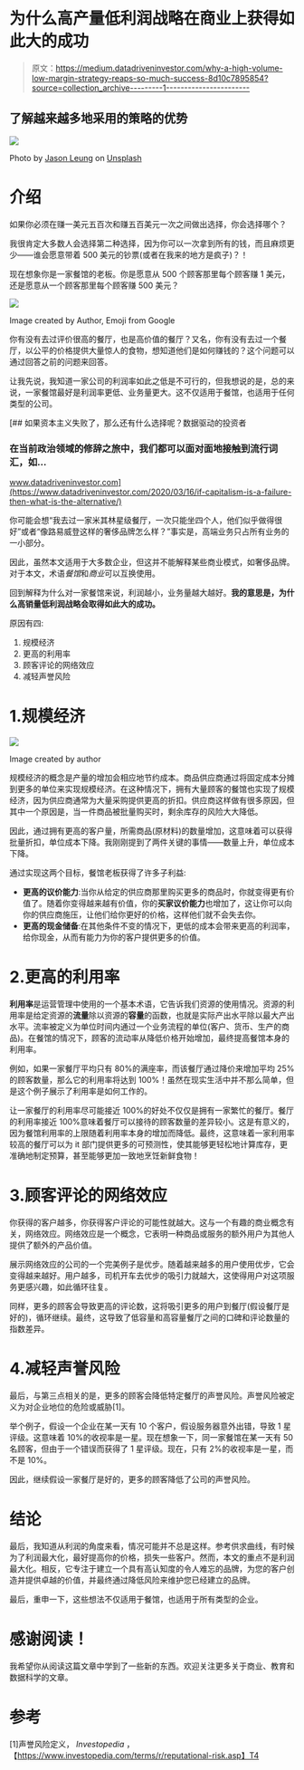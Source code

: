 # 为什么高产量低利润战略在商业上获得如此大的成功

> 原文：<https://medium.datadriveninvestor.com/why-a-high-volume-low-margin-strategy-reaps-so-much-success-8d10c7895854?source=collection_archive---------1----------------------->

## 了解越来越多地采用的策略的优势

![](img/317f4e3fa22b1ddcd85a72a1212695a1.png)

Photo by [Jason Leung](https://unsplash.com/@ninjason?utm_source=unsplash&utm_medium=referral&utm_content=creditCopyText) on [Unsplash](https://unsplash.com/s/photos/restaurant?utm_source=unsplash&utm_medium=referral&utm_content=creditCopyText)

# 介绍

如果你必须在赚一美元五百次和赚五百美元一次之间做出选择，你会选择哪个？

我很肯定大多数人会选择第二种选择，因为你可以一次拿到所有的钱，而且麻烦更少——谁会愿意带着 500 美元的钞票(或者在我来的地方是疯子)？！

现在想象你是一家餐馆的老板。你是愿意从 500 个顾客那里每个顾客赚 1 美元，还是愿意从一个顾客那里每个顾客赚 500 美元？

![](img/ce57cecd385a596684ebcd57c1b14b7a.png)

Image created by Author, Emoji from Google

你有没有去过评价很高的餐厅，也是高价值的餐厅？又名，你有没有去过一个餐厅，以公平的价格提供大量惊人的食物，想知道他们是如何赚钱的？这个问题可以通过回答之前的问题来回答。

让我先说，我知道一家公司的利润率如此之低是不可行的，但我想说的是，总的来说，一家餐馆最好是利润率更低、业务量更大。这不仅适用于餐馆，也适用于任何类型的公司。

[](https://www.datadriveninvestor.com/2020/03/16/if-capitalism-is-a-failure-then-what-is-the-alternative/) [## 如果资本主义失败了，那么还有什么选择呢？数据驱动的投资者

### 在当前政治领域的修辞之旅中，我们都可以面对面地接触到流行词汇，如…

www.datadriveninvestor.com](https://www.datadriveninvestor.com/2020/03/16/if-capitalism-is-a-failure-then-what-is-the-alternative/) 

你可能会想“我去过一家米其林星级餐厅，一次只能坐四个人，他们似乎做得很好”或者“像路易威登这样的奢侈品牌怎么样？”事实是，高端业务只占所有业务的一小部分。

因此，虽然本文适用于大多数企业，但这并不能解释某些商业模式，如奢侈品牌。对于本文，术语*餐馆*和*商业*可以互换使用。

回到解释为什么对一家餐馆来说，利润越小，业务量越大越好。**我的意思是，为什么高销量低利润战略会取得如此大的成功。**

原因有四:

1.  规模经济
2.  更高的利用率
3.  顾客评论的网络效应
4.  减轻声誉风险

# 1.规模经济

![](img/b475139070c569d4c718fb373ff076f2.png)

Image created by author

规模经济的概念是产量的增加会相应地节约成本。商品供应商通过将固定成本分摊到更多的单位来实现规模经济。在这种情况下，拥有大量顾客的餐馆也实现了规模经济，因为供应商通常为大量采购提供更高的折扣。供应商这样做有很多原因，但其中一个原因是，当一件商品被批量购买时，剩余库存的风险大大降低。

因此，通过拥有更高的客户量，所需商品(原材料)的数量增加，这意味着可以获得批量折扣，单位成本下降。我刚刚提到了两件关键的事情——数量上升，单位成本下降。

通过实现这两个目标，餐馆老板获得了许多子利益:

*   **更高的议价能力**:当你从给定的供应商那里购买更多的商品时，你就变得更有价值了。随着你变得越来越有价值，你的**买家议价能力**也增加了，这让你可以向你的供应商施压，让他们给你更好的价格，这样他们就不会失去你。
*   **更高的现金储备**:在其他条件不变的情况下，更低的成本会带来更高的利润率，给你现金，从而有能力为你的客户提供更多的价值。

# 2.更高的利用率

**利用率**是运营管理中使用的一个基本术语，它告诉我们资源的使用情况。资源的利用率是给定资源的**流量**除以资源的**容量**的函数，也就是实际产出水平除以最大产出水平。流率被定义为单位时间内通过一个业务流程的单位(客户、货币、生产的商品)。在餐馆的情况下，顾客的流动率从降低价格开始增加，最终提高餐馆本身的利用率。

例如，如果一家餐厅平均只有 80%的满座率，而该餐厅通过降价来增加平均 25%的顾客数量，那么它的利用率将达到 100%！虽然在现实生活中并不那么简单，但是这个例子展示了利用率是如何工作的。

让一家餐厅的利用率尽可能接近 100%的好处不仅仅是拥有一家繁忙的餐厅。餐厅的利用率接近 100%意味着餐厅可以接待的顾客数量的差异较小。这是有意义的，因为餐馆利用率的上限随着利用率本身的增加而降低。最终，这意味着一家利用率较高的餐厅可以为 it 部门提供更多的可预测性，使其能够更轻松地计算库存，更准确地制定预算，甚至能够更加一致地烹饪新鲜食物！

# 3.顾客评论的网络效应

你获得的客户越多，你获得客户评论的可能性就越大。这与一个有趣的商业概念有关，网络效应。网络效应是一个概念，它表明一种商品或服务的额外用户为其他人提供了额外的产品价值。

展示网络效应的公司的一个完美例子是优步。随着越来越多的用户使用优步，它会变得越来越好。用户越多，司机开车去优步的吸引力就越大，这使得用户对这项服务更感兴趣，如此循环往复。

同样，更多的顾客会导致更高的评论数，这将吸引更多的用户到餐厅(假设餐厅是好的)，循环继续。最终，这导致了低容量和高容量餐厅之间的口碑和评论数量的指数差异。

# 4.减轻声誉风险

最后，与第三点相关的是，更多的顾客会降低特定餐厅的声誉风险。声誉风险被定义为对企业地位的危险或威胁[1]。

举个例子，假设一个企业在某一天有 10 个客户，假设服务器意外出错，导致 1 星评级。这意味着 10%的收视率是一星。现在想象一下，同一家餐馆在某一天有 50 名顾客，但由于一个错误而获得了 1 星评级。现在，只有 2%的收视率是一星，而不是 10%。

因此，继续假设一家餐厅是好的，更多的顾客降低了公司的声誉风险。

# 结论

最后，我知道从利润的角度来看，情况可能并不总是这样。参考供求曲线，有时候为了利润最大化，最好提高你的价格，损失一些客户。然而，本文的重点不是利润最大化。相反，它专注于建立一个具有高认知度的令人难忘的品牌，为您的客户创造并提供卓越的价值，并最终通过降低风险来维护您已经建立的品牌。

最后，重申一下，这些想法不仅适用于餐馆，也适用于所有类型的企业。

# 感谢阅读！

我希望你从阅读这篇文章中学到了一些新的东西。欢迎关注更多关于商业、教育和数据科学的文章。

# 参考

[1]声誉风险定义， *Investopedia* ，【https://www.investopedia.com/terms/r/reputational-risk.asp】T4